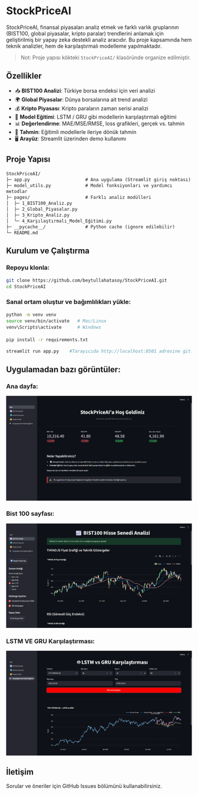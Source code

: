 # StockPriceAI

StockPriceAI, finansal piyasaları analiz etmek ve farklı varlık gruplarının (BIST100, global piyasalar, kripto paralar) trendlerini anlamak için geliştirilmiş bir yapay zeka destekli analiz aracıdır. Bu proje kapsamında hem teknik analizler, hem de karşılaştırmalı modelleme yapılmaktadır.

> Not: Proje yapısı kökteki `StockPriceAI/` klasöründe organize edilmiştir.

## Özellikler

- 📥 **BIST100 Analizi**: Türkiye borsa endeksi için veri analizi
- 🌍 **Global Piyasalar**: Dünya borsalarına ait trend analizi
- 💰 **Kripto Piyasası**: Kripto paraların zaman serisi analizi
- 🧠 **Model Eğitimi**: LSTM / GRU gibi modellerin karşılaştırmalı eğitimi
- 📊 **Değerlendirme**: MAE/MSE/RMSE, loss grafikleri, gerçek vs. tahmin
- 🚀 **Tahmin**: Eğitimli modellerle ileriye dönük tahmin
- 🖥️ **Arayüz**: Streamlit üzerinden demo kullanımı

## Proje Yapısı

```text
StockPriceAI/
├─ app.py                     # Ana uygulama (Streamlit giriş noktası)
├─ model_utils.py             # Model fonksiyonları ve yardımcı metodlar
├─ pages/                     # Farklı analiz modülleri
│  ├─ 1_BIST100_Analiz.py
│  ├─ 2_Global_Piyasalar.py
│  ├─ 3_Kripto_Analiz.py
│  └─ 4_Karşılaştırmalı_Model_Eğitimi.py
├─ __pycache__/               # Python cache (ignore edilebilir)
└─ README.md
```

## Kurulum ve Çalıştırma

### Repoyu klonla:

```bash
git clone https://github.com/beytullahatasoy/StockPriceAI.git
cd StockPriceAI
```

### Sanal ortam oluştur ve bağımlılıkları yükle:

```bash
python -m venv venv
source venv/bin/activate   # Mac/Linux
venv\Scripts\activate      # Windows

pip install -r requirements.txt
```

```bash
streamlit run app.py    #Tarayıcıda http://localhost:8501 adresine git.
```

## Uygulamadan bazı görüntüler:

### Ana dayfa:
![StockPriceAI - Ana Sayfa](assets/anaSayfa.png)
### Bist 100 sayfası:
![StockPriceAI - Bist100](assets/bist100.png)
### LSTM VE GRU Karşılaştırması:
![StockPriceAI - LSTM VE GRU Karşılaştırma](assets/karsılastırma.png)

## İletişim

Sorular ve öneriler için GitHub Issues bölümünü kullanabilirsiniz.
